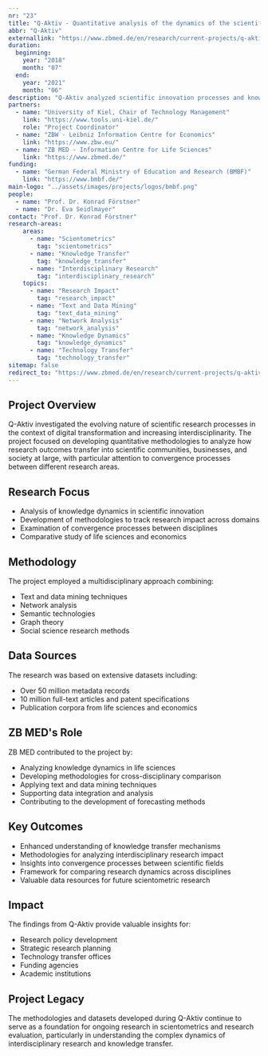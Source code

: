 ```yaml
---
nr: "23"
title: "Q-Aktiv - Quantitative analysis of the dynamics of the scientific, economic and societal impacts of research activities and networks"
abbr: "Q-Aktiv"
externallink: "https://www.zbmed.de/en/research/current-projects/q-aktiv"
duration:
  beginning: 
    year: "2018"
    month: "07"
  end: 
    year: "2021"
    month: "06"
description: "Q-Aktiv analyzed scientific innovation processes and knowledge transfer between research, business, and society, with a focus on convergence processes between disciplines, particularly in life sciences and economics."
partners:
  - name: "University of Kiel, Chair of Technology Management"
    link: "https://www.tools.uni-kiel.de/"
    role: "Project Coordinator"
  - name: "ZBW - Leibniz Information Centre for Economics"
    link: "https://www.zbw.eu/"
  - name: "ZB MED - Information Centre for Life Sciences"
    link: "https://www.zbmed.de/"
funding:
  - name: "German Federal Ministry of Education and Research (BMBF)"
    link: "https://www.bmbf.de/"
main-logo: "../assets/images/projects/logos/bmbf.png"
people:
  - name: "Prof. Dr. Konrad Förstner"
  - name: "Dr. Eva Seidlmayer"
contact: "Prof. Dr. Konrad Förstner"
research-areas:
    areas:
      - name: "Scientometrics"
        tag: "scientometrics"
      - name: "Knowledge Transfer"
        tag: "knowledge_transfer"
      - name: "Interdisciplinary Research"
        tag: "interdisciplinary_research"
    topics:
      - name: "Research Impact"
        tag: "research_impact"
      - name: "Text and Data Mining"
        tag: "text_data_mining"
      - name: "Network Analysis"
        tag: "network_analysis"
      - name: "Knowledge Dynamics"
        tag: "knowledge_dynamics"
      - name: "Technology Transfer"
        tag: "technology_transfer"
sitemap: false
redirect_to: "https://www.zbmed.de/en/research/current-projects/q-aktiv"
---
```

## Project Overview
Q-Aktiv investigated the evolving nature of scientific research processes in the context of digital transformation and increasing interdisciplinarity. The project focused on developing quantitative methodologies to analyze how research outcomes transfer into scientific communities, businesses, and society at large, with particular attention to convergence processes between different research areas.

## Research Focus
- Analysis of knowledge dynamics in scientific innovation
- Development of methodologies to track research impact across domains
- Examination of convergence processes between disciplines
- Comparative study of life sciences and economics

## Methodology
The project employed a multidisciplinary approach combining:
- Text and data mining techniques
- Network analysis
- Semantic technologies
- Graph theory
- Social science research methods

## Data Sources
The research was based on extensive datasets including:
- Over 50 million metadata records
- 10 million full-text articles and patent specifications
- Publication corpora from life sciences and economics

## ZB MED's Role
ZB MED contributed to the project by:
- Analyzing knowledge dynamics in life sciences
- Developing methodologies for cross-disciplinary comparison
- Applying text and data mining techniques
- Supporting data integration and analysis
- Contributing to the development of forecasting methods

## Key Outcomes
- Enhanced understanding of knowledge transfer mechanisms
- Methodologies for analyzing interdisciplinary research impact
- Insights into convergence processes between scientific fields
- Framework for comparing research dynamics across disciplines
- Valuable data resources for future scientometric research

## Impact
The findings from Q-Aktiv provide valuable insights for:
- Research policy development
- Strategic research planning
- Technology transfer offices
- Funding agencies
- Academic institutions

## Project Legacy
The methodologies and datasets developed during Q-Aktiv continue to serve as a foundation for ongoing research in scientometrics and research evaluation, particularly in understanding the complex dynamics of interdisciplinary research and knowledge transfer.

